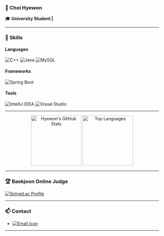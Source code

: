 ### 👋 Choi Hyewon

🎓 **University Student |**

---

### 🌱 **Skills**

#### **Languages**
![C++](https://img.shields.io/badge/-C++-00599C?style=for-the-badge&logo=cplusplus&logoColor=white) 
![Java](https://img.shields.io/badge/-Java-007396?style=for-the-badge&logo=java&logoColor=white) 
![MySQL](https://img.shields.io/badge/-MySQL-4479A1?style=for-the-badge&logo=mysql&logoColor=white)

#### **Frameworks**
![Spring Boot](https://img.shields.io/badge/-Spring%20Boot-6DB33F?style=for-the-badge&logo=springboot&logoColor=white)

#### **Tools**
![IntelliJ IDEA](https://img.shields.io/badge/-IntelliJ%20IDEA-000000?style=for-the-badge&logo=intellijidea&logoColor=white) 
![Visual Studio](https://img.shields.io/badge/-Visual%20Studio-5C2D91?style=for-the-badge&logo=visualstudio&logoColor=white)

---

<div align="center">
  <img src="https://github-readme-stats.vercel.app/api?username=choihywon&show_icons=true&theme=tokyonight&count_private=true&hide=issues" alt="Hyewon's GitHub Stats" height="165" />
  <img src="https://github-readme-stats.vercel.app/api/top-langs/?username=choihywon&layout=compact&theme=tokyonight" alt="Top Languages" height="165" />
</div>

---

### 🏆 **Baekjoon Online Judge**
[![Solved.ac Profile](http://mazassumnida.wtf/api/v2/generate_badge?boj=dongsim00)](https://solved.ac/dongsim00/)

---

### 📫 **Contact**
- [![Email Icon](https://img.shields.io/badge/-Email-D14836?style=for-the-badge&logo=gmail&logoColor=white)](mailto:dongsim00@yu.ac.kr)

---
